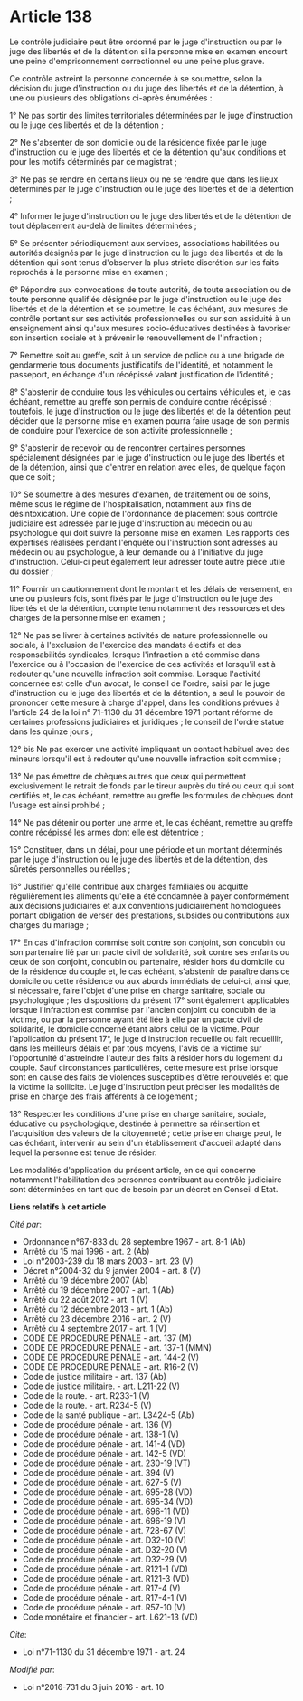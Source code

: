 # Article 138

Le contrôle judiciaire peut être ordonné par le juge d'instruction ou par le juge des libertés et de la détention si la
personne mise en examen encourt une peine d'emprisonnement correctionnel ou une peine plus grave. 

Ce contrôle astreint la personne concernée à se soumettre, selon la décision du juge d'instruction ou du juge des libertés et
de la détention, à une ou plusieurs des obligations ci-après énumérées : 

1° Ne pas sortir des limites territoriales déterminées par le juge d'instruction ou le juge des libertés et de la
détention ; 

2° Ne s'absenter de son domicile ou de la résidence fixée par le juge d'instruction ou le juge des libertés et de la
détention qu'aux conditions et pour les motifs déterminés par ce magistrat ; 

3° Ne pas se rendre en certains lieux ou ne se rendre que dans les lieux déterminés par le juge d'instruction ou le juge des
libertés et de la détention ; 

4° Informer le juge d'instruction ou le juge des libertés et de la détention de tout déplacement au-delà de limites
déterminées ; 

5° Se présenter périodiquement aux services, associations habilitées ou autorités désignés par le juge d'instruction ou le
juge des libertés et de la détention qui sont tenus d'observer la plus stricte discrétion sur les faits reprochés à la
personne mise en examen ; 

6° Répondre aux convocations de toute autorité, de toute association ou de toute personne qualifiée désignée par le juge
d'instruction ou le juge des libertés et de la détention et se soumettre, le cas échéant, aux mesures de contrôle portant sur
ses activités professionnelles ou sur son assiduité à un enseignement ainsi qu'aux mesures socio-éducatives destinées à
favoriser son insertion sociale et à prévenir le renouvellement de l'infraction ; 

7° Remettre soit au greffe, soit à un service de police ou à une brigade de gendarmerie tous documents justificatifs de
l'identité, et notamment le passeport, en échange d'un récépissé valant justification de l'identité ; 

8° S'abstenir de conduire tous les véhicules ou certains véhicules et, le cas échéant, remettre au greffe son permis de
conduire contre récépissé ; toutefois, le juge d'instruction ou le juge des libertés et de la détention peut décider que la
personne mise en examen pourra faire usage de son permis de conduire pour l'exercice de son activité professionnelle ; 

9° S'abstenir de recevoir ou de rencontrer certaines personnes spécialement désignées par le juge d'instruction ou le juge
des libertés et de la détention, ainsi que d'entrer en relation avec elles, de quelque façon que ce soit ; 

10° Se soumettre à des mesures d'examen, de traitement ou de soins, même sous le régime de l'hospitalisation, notamment aux
fins de désintoxication. Une copie de l'ordonnance de placement sous contrôle judiciaire est adressée par le juge
d'instruction au médecin ou au psychologue qui doit suivre la personne mise en examen. Les rapports des expertises réalisées
pendant l'enquête ou l'instruction sont adressés au médecin ou au psychologue, à leur demande ou à l'initiative du juge
d'instruction. Celui-ci peut également leur adresser toute autre pièce utile du dossier ; 

11° Fournir un cautionnement dont le montant et les délais de versement, en une ou plusieurs fois, sont fixés par le juge
d'instruction ou le juge des libertés et de la détention, compte tenu notamment des ressources et des charges de la personne
mise en examen ; 

12° Ne pas se livrer à certaines activités de nature professionnelle ou sociale, à l'exclusion de l'exercice des mandats
électifs et des responsabilités syndicales, lorsque l'infraction a été commise dans l'exercice ou à l'occasion de l'exercice
de ces activités et lorsqu'il est à redouter qu'une nouvelle infraction soit commise. Lorsque l'activité concernée est celle
d'un avocat, le conseil de l'ordre, saisi par le juge d'instruction ou le juge des libertés et de la détention, a seul le
pouvoir de prononcer cette mesure à charge d'appel, dans les conditions prévues à l'article 24 de la loi n° 71-1130 du 31
décembre 1971 portant réforme de certaines professions judiciaires et juridiques ; le conseil de l'ordre statue dans les
quinze jours ;

12° bis Ne pas exercer une activité impliquant un contact habituel avec des mineurs lorsqu'il est à redouter qu'une nouvelle
infraction soit commise ;

13° Ne pas émettre de chèques autres que ceux qui permettent exclusivement le retrait de fonds par le tireur auprès du tiré
ou ceux qui sont certifiés et, le cas échéant, remettre au greffe les formules de chèques dont l'usage est ainsi prohibé ; 

14° Ne pas détenir ou porter une arme et, le cas échéant, remettre au greffe contre récépissé les armes dont elle est
détentrice ; 

15° Constituer, dans un délai, pour une période et un montant déterminés par le juge d'instruction ou le juge des libertés et
de la détention, des sûretés personnelles ou réelles ; 

16° Justifier qu'elle contribue aux charges familiales ou acquitte régulièrement les aliments qu'elle a été condamnée à payer
conformément aux décisions judiciaires et aux conventions judiciairement homologuées portant obligation de verser des
prestations, subsides ou contributions aux charges du mariage ; 

17° En cas d'infraction commise soit contre son conjoint, son concubin ou son partenaire lié par un pacte civil de
solidarité, soit contre ses enfants ou ceux de son conjoint, concubin ou partenaire, résider hors du domicile ou de la
résidence du couple et, le cas échéant, s'abstenir de paraître dans ce domicile ou cette résidence ou aux abords immédiats de
celui-ci, ainsi que, si nécessaire, faire l'objet d'une prise en charge sanitaire, sociale ou psychologique ; les
dispositions du présent 17° sont également applicables lorsque l'infraction est commise par l'ancien conjoint ou concubin de
la victime, ou par la personne ayant été liée à elle par un pacte civil de solidarité, le domicile concerné étant alors celui
de la victime. Pour l'application du présent 17°, le juge d'instruction recueille ou fait recueillir, dans les meilleurs
délais et par tous moyens, l'avis de la victime sur l'opportunité d'astreindre l'auteur des faits à résider hors du logement
du couple. Sauf circonstances particulières, cette mesure est prise lorsque sont en cause des faits de violences susceptibles
d'être renouvelés et que la victime la sollicite. Le juge d'instruction peut préciser les modalités de prise en charge des
frais afférents à ce logement ;

18° Respecter les conditions d'une prise en charge sanitaire, sociale, éducative ou psychologique, destinée à permettre sa
réinsertion et l'acquisition des valeurs de la citoyenneté ; cette prise en charge peut, le cas échéant, intervenir au sein
d'un établissement d'accueil adapté dans lequel la personne est tenue de résider.  

Les modalités d'application du présent article, en ce qui concerne notamment l'habilitation des personnes contribuant au
contrôle judiciaire sont déterminées en tant que de besoin par un décret en Conseil d'Etat.

**Liens relatifs à cet article**

_Cité par_:

  - Ordonnance n°67-833 du 28 septembre 1967 - art. 8-1 (Ab)
  - Arrêté du 15 mai 1996 - art. 2 (Ab)
  - Loi n°2003-239 du 18 mars 2003 - art. 23 (V)
  - Décret n°2004-32 du 9 janvier 2004 - art. 8 (V)
  - Arrêté du 19 décembre 2007 (Ab)
  - Arrêté du 19 décembre 2007 - art. 1 (Ab)
  - Arrêté du 22 août 2012 - art. 1 (V)
  - Arrêté du 12 décembre 2013 - art. 1 (Ab)
  - Arrêté du 23 décembre 2016 - art. 2 (V)
  - Arrêté du 4 septembre 2017 - art. 1 (V)
  - CODE DE PROCEDURE PENALE - art. 137 (M)
  - CODE DE PROCEDURE PENALE - art. 137-1 (MMN)
  - CODE DE PROCEDURE PENALE - art. 144-2 (V)
  - CODE DE PROCEDURE PENALE - art. R16-2 (V)
  - Code de justice militaire - art. 137 (Ab)
  - Code de justice militaire. - art. L211-22 (V)
  - Code de la route. - art. R233-1 (V)
  - Code de la route. - art. R234-5 (V)
  - Code de la santé publique - art. L3424-5 (Ab)
  - Code de procédure pénale - art. 136 (V)
  - Code de procédure pénale - art. 138-1 (V)
  - Code de procédure pénale - art. 141-4 (VD)
  - Code de procédure pénale - art. 142-5 (VD)
  - Code de procédure pénale - art. 230-19 (VT)
  - Code de procédure pénale - art. 394 (V)
  - Code de procédure pénale - art. 627-5 (V)
  - Code de procédure pénale - art. 695-28 (VD)
  - Code de procédure pénale - art. 695-34 (VD)
  - Code de procédure pénale - art. 696-11 (VD)
  - Code de procédure pénale - art. 696-19 (V)
  - Code de procédure pénale - art. 728-67 (V)
  - Code de procédure pénale - art. D32-10 (V)
  - Code de procédure pénale - art. D32-20 (V)
  - Code de procédure pénale - art. D32-29 (V)
  - Code de procédure pénale - art. R121-1 (VD)
  - Code de procédure pénale - art. R121-3 (VD)
  - Code de procédure pénale - art. R17-4 (V)
  - Code de procédure pénale - art. R17-4-1 (V)
  - Code de procédure pénale - art. R57-10 (V)
  - Code monétaire et financier - art. L621-13 (VD)

_Cite_:

  - Loi n°71-1130 du 31 décembre 1971 - art. 24

_Modifié par_:

  - Loi n°2016-731 du 3 juin 2016 - art. 10
